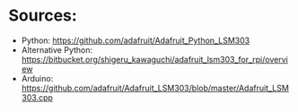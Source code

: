 # Sources:

* Python: https://github.com/adafruit/Adafruit_Python_LSM303
* Alternative Python: https://bitbucket.org/shigeru_kawaguchi/adafruit_lsm303_for_rpi/overview
* Arduino: https://github.com/adafruit/Adafruit_LSM303/blob/master/Adafruit_LSM303.cpp
